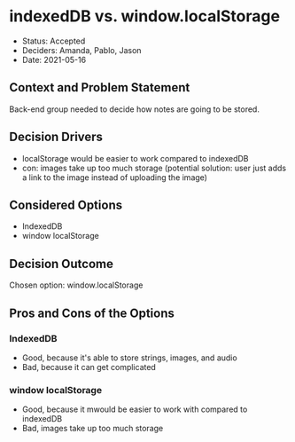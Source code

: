# indexedDB vs. window.localStorage

* Status: Accepted
* Deciders: Amanda, Pablo, Jason
* Date: 2021-05-16

## Context and Problem Statement

Back-end group needed to decide how notes are going to be stored.

## Decision Drivers <!-- optional -->

* localStorage would be easier to work compared to indexedDB
* con: images take up too much storage (potential solution: user just adds a link to the image instead of uploading the image)

## Considered Options

* IndexedDB
* window localStorage

## Decision Outcome

Chosen option: window.localStorage

## Pros and Cons of the Options <!-- optional -->

### IndexedDB

* Good, because it's able to store strings, images, and audio
* Bad, because it can get complicated

### window localStorage

* Good, because it mwould be easier to work with compared to indexedDB
* Bad, images take up too much storage
